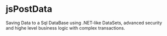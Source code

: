 # jsPostData
Saving Data to a Sql DataBase using .NET-like DataSets, advanced security and highe level business logic with complex transactions.